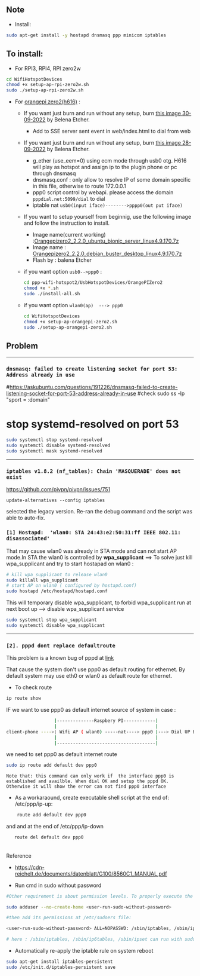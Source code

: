 





## Note
* Install:
```sh
sudo apt-get install -y hostapd dnsmasq ppp minicom iptables
```

## To install:

* For RPI3, RPI4, RPI zero2w
```sh
cd WifiHotspotDevices
chmod +x setup-ap-rpi-zero2w.sh
sudo ./setup-ap-rpi-zero2w.sh
```



* For [orangepi zero2(h616)](http://www.orangepi.org/html/hardWare/computerAndMicrocontrollers/service-and-support/Orange-Pi-Zero-2.html) : 
    * If you want just burn and run without any setup, burn [this image 30-09-2022](https://drive.google.com/file/d/19a28wsbkQL9mrA4Azxs6USlQh_GoAZs3/view?usp=sharing) by Belena Etcher.
        
        * Add to  SSE server sent event in web/index.html to dial from web  

    * If you want just burn and run without any setup, burn [this image 28-09-2022](https://drive.google.com/file/d/1yBDT1i4S36sehqRUnhSbW7uspNMZJCj8/view?usp=sharing) by Belena Etcher. 
        * g_ether (use_eem=0) using ecm mode through usb0 otg. H616 will play as hotspot and assign ip to the plugin phone or pc through dnsmasq
        * dnsmasq.conf : only allow to resolve IP of some domain specific in this file, otherwise to route 172.0.0.1
        * ppp0 script control by webapi. please access the domain `pppdial.net:5099/dial` to dial 
        * iptable nat `usb0(input iface)-------->pppp0(out put iface)`

    * If you want to setup yourself from beginnig, use the following image and follow the instruction to install.

        * Image name(current working) :[Orangepizero2_2.2.0_ubuntu_bionic_server_linux4.9.170.7z](https://drive.google.com/file/d/1FWcSAgclSTHlzJOidboPboCIzMTiKs9A/view?usp=sharing)
        * Image name :  [Orangepizero2_2.2.0_debian_buster_desktop_linux4.9.170.7z](https://drive.google.com/file/d/1aTNyzHfoh_EehlEc7t1IUmlwO9-1h4mH/view?usp=sharing)
        * Flash by : balena Etcher
    
    * if you want option `usb0-->ppp0` :
        ```sh
        cd ppp-wifi-hotspot2/UsbHotspotDevices/OrangePIZero2
        chmod +x *.sh
        sudo ./install-all.sh
        ```
    * if you want option `wlan0(ap)  ---> ppp0`

        ```sh
        cd WifiHotspotDevices
        chmod +x setup-ap-orangepi-zero2.sh
        sudo ./setup-ap-orangepi-zero2.sh
        ```



## Problem 
---
### `dnsmasq: failed to create listening socket for port 53: Address already in use`
#https://askubuntu.com/questions/191226/dnsmasq-failed-to-create-listening-socket-for-port-53-address-already-in-use
#check
sudo ss -lp "sport = :domain"
# stop systemd-resolved on port 53

```sh
sudo systemctl stop systemd-resolved
sudo systemctl disable systemd-resolved
sudo systemctl mask systemd-resolved
```

---
### `iptables v1.8.2 (nf_tables): Chain 'MASQUERADE' does not exist`

https://github.com/pivpn/pivpn/issues/751

```
update-alternatives --config iptables
```
selected the legacy version. Re-ran the debug command and the script was able to auto-fix.



### `[1] Hostapd:  'wlan0: STA 24:43:e2:50:31:ff IEEE 802.11: disassociated'`

That may cause wlan0  was already in STA mode and can not start AP mode.In STA the wlan0 is controlled by **wpa_supplicant** ==> To solve just kill wpa_supplicant and try to start hostapad on wlan0 :
```sh
# kill wpa_supplicant to release wlan0
sudo killall wpa_supplicant
# start AP on wlan0 ( configured by hostapd.conf)
sudo hostapd /etc/hostapd/hostapd.conf

```

This will temporary disable wpa_supplicant, to forbid wpa_supplicant run at next boot up --> disable wpa_supplicant service

```sh
sudo systemctl stop wpa_supplicant
sudo systemctl disable wpa_supplicant
```
---

### `[2]. pppd dont replace defaultroute `

This problem is a known bug of pppd at [link](https://github.com/ppp-project/ppp/issues/115)

That cause the system don't use ppp0 as default routing for ethernet. By default system may use eth0 or wlan0 as default route for ethernet.

* To check route 
```sh
ip route show
```


IF we want to use ppp0 as default internet source of system in case :   
```sh
                  |--------------Raspbery PI------------|
                  |                                     | 
client-phone ---->| Wifi AP ( wlan0) -----nat----> ppp0 |---> Dial UP Ethernet
                  |                                     |
                  |-------------------------------------|
```

we need to set ppp0 as default internet route 
```sh
sudo ip route add default dev ppp0
```
`Note that: this command can only work if  the interface ppp0 is established and availble. When dial OK and setup the pppd OK. Otherwise it will show the error can not find ppp0 interface`

* As a workaraound, create executable shell script at the end of: /etc/ppp/ip-up:
```sh
    route add default dev ppp0
```
 and and at the end of /etc/ppp/ip-down 
```sh
   route del default dev ppp0
```




######
Reference
* https://cdn-reichelt.de/documents/datenblatt/G100/8560C1_MANUAL.pdf

* Run cmd in sudo without password
```sh
#Other requirement is about permission levels. To properly execute the provided methods the application that uses the module must have the proper sudo privileges. One way to do it could be by adding a custom user to the system:

sudo adduser --no-create-home <user-run-sudo-without-password>

#then add its permissions at /etc/sudoers file:

<user-run-sudo-without-password> ALL=NOPASSWD: /sbin/iptables, /sbin/ip6tables, /sbin/ipset

# here : /sbin/iptables, /sbin/ip6tables, /sbin/ipset can run with sudo without password
```

* Automatically re-apply the iptable rule on system reboot
 
```sh
sudo apt-get install iptables-persistent
sudo /etc/init.d/iptables-persistent save
```




